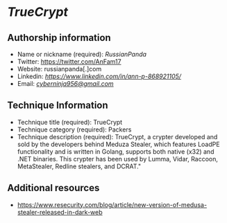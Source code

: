 # *TrueCrypt*
## Authorship information
* Name or nickname (required): *RussianPanda*
* Twitter: https://twitter.com/AnFam17
* Website: russianpanda[.]com
* Linkedin: *https://www.linkedin.com/in/ann-p-868921105/*
* Email: *cyberninja956@gmail.com*
  
## Technique Information
* Technique title (required): TrueCrypt
* Technique category (required): Packers
* Technique description (required): TrueCrypt, a crypter developed and sold by the developers behind Meduza Stealer, which features LoadPE functionality and is written in Golang, supports both native (x32) and .NET binaries. This crypter has been used by Lumma, Vidar, Raccoon, MetaStealer, Redline stealers, and DCRAT."

## Additional resources
* https://www.resecurity.com/blog/article/new-version-of-medusa-stealer-released-in-dark-web
